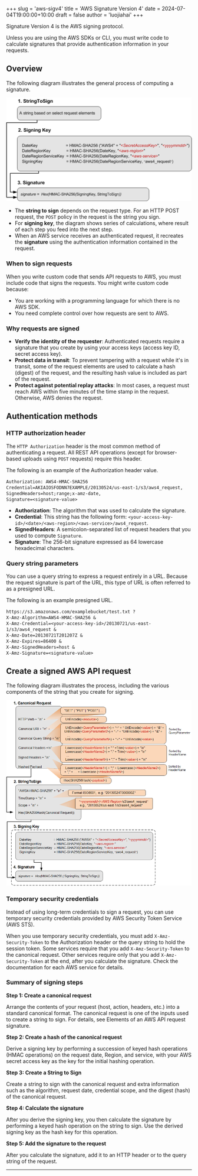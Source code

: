 +++
slug = 'aws-sigv4'
title = 'AWS Signature Version 4'
date = 2024-07-04T19:00:00+10:00
draft = false
author = 'luojiahai'
+++

Signature Version 4 is the AWS signing protocol.

Unless you are using the AWS SDKs or CLI, you must write code to calculate signatures that provide authentication information in your requests.

## Overview

The following diagram illustrates the general process of computing a signature.

![](images/signing-overview.png)

- The **string to sign** depends on the request type. For an HTTP POST request, the `POST` policy in the request is the
string you sign.
- For **signing key**, the diagram shows series of calculations, where result of each step you feed into the next step.
- When an AWS service receives an authenticated request, it recreates the **signature** using the authentication
information contained in the request.

### When to sign requests

When you write custom code that sends API requests to AWS, you must include code that signs the requests. You might
write custom code because:

- You are working with a programming language for which there is no AWS SDK.
- You need complete control over how requests are sent to AWS.

### Why requests are signed

- **Verify the identity of the requester**: Authenticated requests require a signature that you create by using your
access keys (access key ID, secret access key).
- **Protect data in transit**: To prevent tampering with a request while it's in transit, some of the request elements
are used to calculate a hash (digest) of the request, and the resulting hash value is included as part of the request.
- **Protect against potential replay attacks**: In most cases, a request must reach AWS within five minutes of the time
stamp in the request. Otherwise, AWS denies the request.

## Authentication methods

### HTTP authorization header

The `HTTP Authorization` header is the most common method of authenticating a request. All REST API operations (except
for browser-based uploads using `POST` requests) require this header.

The following is an example of the Authorization header value.

```
Authorization: AWS4-HMAC-SHA256
Credential=AKIAIOSFODNN7EXAMPLE/20130524/us-east-1/s3/aws4_request, 
SignedHeaders=host;range;x-amz-date, 
Signature=<signature-value>
```

- **Authorization**: The algorithm that was used to calculate the signature.
- **Credential**: This string has the following form: `<your-access-key-id>/<date>/<aws-region>/<aws-service>/aws4_request`.
- **SignedHeaders**: A semicolon-separated list of request headers that you used to compute `Signature`.
- **Signature**: The 256-bit signature expressed as 64 lowercase hexadecimal characters.

### Query string parameters

You can use a query string to express a request entirely in a URL. Because the request signature is part of the URL,
this type of URL is often referred to as a presigned URL.

The following is an example presigned URL.

```
https://s3.amazonaws.com/examplebucket/test.txt ?
X-Amz-Algorithm=AWS4-HMAC-SHA256 &
X-Amz-Credential=<your-access-key-id>/20130721/us-east-1/s3/aws4_request &
X-Amz-Date=20130721T201207Z &
X-Amz-Expires=86400 &
X-Amz-SignedHeaders=host &
X-Amz-Signature=<signature-value>
```

## Create a signed AWS API request

The following diagram illustrates the process, including the various components of the string that you create for
signing.

![](images/sigV4-using-auth-header.png)

### Temporary security credentials

Instead of using long-term credentials to sign a request, you can use temporary security credentials provided by AWS
Security Token Service (AWS STS).

When you use temporary security credentials, you must add `X-Amz-Security-Token` to the Authorization header or the
query string to hold the session token. Some services require that you add `X-Amz-Security-Token` to the canonical
request. Other services require only that you add `X-Amz-Security-Token` at the end, after you calculate the signature.
Check the documentation for each AWS service for details.

### Summary of signing steps

**Step 1: Create a canonical request**

Arrange the contents of your request (host, action, headers, etc.) into a standard canonical format. The canonical
request is one of the inputs used to create a string to sign. For details, see Elements of an AWS API request signature.

**Step 2: Create a hash of the canonical request**

Derive a signing key by performing a succession of keyed hash operations (HMAC operations) on the request date, Region,
and service, with your AWS secret access key as the key for the initial hashing operation.

**Step 3: Create a String to Sign**

Create a string to sign with the canonical request and extra information such as the algorithm, request date, credential
scope, and the digest (hash) of the canonical request.

**Step 4: Calculate the signature**

After you derive the signing key, you then calculate the signature by performing a keyed hash operation on the string to
sign. Use the derived signing key as the hash key for this operation.

**Step 5: Add the signature to the request**

After you calculate the signature, add it to an HTTP header or to the query string of the request.

---

